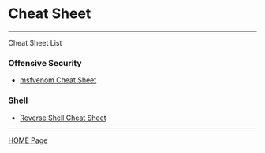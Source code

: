 # Cheat Sheet

---

Cheat Sheet List

### Offensive Security

- [msfvenom Cheat Sheet](/cheatsheet/offensive_security/msfvenom/msfvenom_cheat_sheet.md)

### Shell

- [Reverse Shell Cheat Sheet](/cheatsheet/shell/reverse_shell_cheat_sheet.md)



---

[HOME Page](/README.md)
